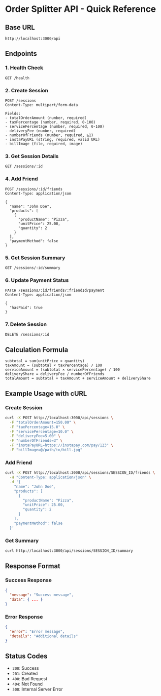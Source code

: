 # Order Splitter API - Quick Reference

## Base URL
```
http://localhost:3000/api
```

## Endpoints

### 1. Health Check
```
GET /health
```

### 2. Create Session
```
POST /sessions
Content-Type: multipart/form-data

Fields:
- totalOrderAmount (number, required)
- taxPercentage (number, required, 0-100)
- servicePercentage (number, required, 0-100)
- deliveryFee (number, required)
- numberOfFriends (number, required, ≥1)
- instaPayURL (string, required, valid URL)
- billImage (file, required, image)
```

### 3. Get Session Details
```
GET /sessions/:id
```

### 4. Add Friend
```
POST /sessions/:id/friends
Content-Type: application/json

{
  "name": "John Doe",
  "products": [
    {
      "productName": "Pizza",
      "unitPrice": 25.00,
      "quantity": 2
    }
  ],
  "paymentMethod": false
}
```

### 5. Get Session Summary
```
GET /sessions/:id/summary
```

### 6. Update Payment Status
```
PATCH /sessions/:id/friends/:friendId/payment
Content-Type: application/json

{
  "hasPaid": true
}
```

### 7. Delete Session
```
DELETE /sessions/:id
```

## Calculation Formula

```
subtotal = sum(unitPrice × quantity)
taxAmount = (subtotal × taxPercentage) / 100
serviceAmount = (subtotal × servicePercentage) / 100
deliveryShare = deliveryFee / numberOfFriends
totalAmount = subtotal + taxAmount + serviceAmount + deliveryShare
```

## Example Usage with cURL

### Create Session
```bash
curl -X POST http://localhost:3000/api/sessions \
  -F "totalOrderAmount=150.00" \
  -F "taxPercentage=15.0" \
  -F "servicePercentage=10.0" \
  -F "deliveryFee=5.00" \
  -F "numberOfFriends=3" \
  -F "instaPayURL=https://instapay.com/pay/123" \
  -F "billImage=@/path/to/bill.jpg"
```

### Add Friend
```bash
curl -X POST http://localhost:3000/api/sessions/SESSION_ID/friends \
  -H "Content-Type: application/json" \
  -d '{
    "name": "John Doe",
    "products": [
      {
        "productName": "Pizza",
        "unitPrice": 25.00,
        "quantity": 2
      }
    ],
    "paymentMethod": false
  }'
```

### Get Summary
```bash
curl http://localhost:3000/api/sessions/SESSION_ID/summary
```

## Response Format

### Success Response
```json
{
  "message": "Success message",
  "data": { ... }
}
```

### Error Response
```json
{
  "error": "Error message",
  "details": "Additional details"
}
```

## Status Codes
- `200`: Success
- `201`: Created
- `400`: Bad Request
- `404`: Not Found
- `500`: Internal Server Error

